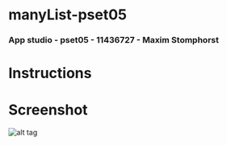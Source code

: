 # manyList-pset05
### App studio - pset05 - 11436727 - Maxim Stomphorst

# Instructions

# Screenshot
![alt tag]()
